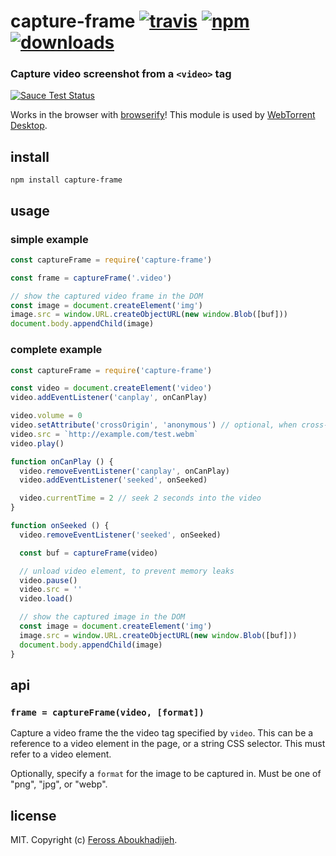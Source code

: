 # capture-frame [![travis][travis-image]][travis-url] [![npm][npm-image]][npm-url] [![downloads][downloads-image]][downloads-url]

[travis-image]: https://img.shields.io/travis/feross/capture-frame/master.svg
[travis-url]: https://travis-ci.org/feross/capture-frame
[npm-image]: https://img.shields.io/npm/v/capture-frame.svg
[npm-url]: https://npmjs.org/package/capture-frame
[downloads-image]: https://img.shields.io/npm/dm/capture-frame.svg
[downloads-url]: https://npmjs.org/package/capture-frame

### Capture video screenshot from a `<video>` tag

[![Sauce Test Status](https://saucelabs.com/browser-matrix/capture-frame.svg)](https://saucelabs.com/u/capture-frame)

Works in the browser with [browserify](http://browserify.org/)! This module is used by [WebTorrent Desktop](http://webtorrent.io/desktop).

## install

```
npm install capture-frame
```

## usage

### simple example

```js
const captureFrame = require('capture-frame')

const frame = captureFrame('.video')

// show the captured video frame in the DOM
const image = document.createElement('img')
image.src = window.URL.createObjectURL(new window.Blob([buf]))
document.body.appendChild(image)
```

### complete example

```js
const captureFrame = require('capture-frame')

const video = document.createElement('video')
video.addEventListener('canplay', onCanPlay)

video.volume = 0
video.setAttribute('crossOrigin', 'anonymous') // optional, when cross-domain
video.src = `http://example.com/test.webm`
video.play()

function onCanPlay () {
  video.removeEventListener('canplay', onCanPlay)
  video.addEventListener('seeked', onSeeked)

  video.currentTime = 2 // seek 2 seconds into the video
}

function onSeeked () {
  video.removeEventListener('seeked', onSeeked)

  const buf = captureFrame(video)

  // unload video element, to prevent memory leaks
  video.pause()
  video.src = ''
  video.load()

  // show the captured image in the DOM
  const image = document.createElement('img')
  image.src = window.URL.createObjectURL(new window.Blob([buf]))
  document.body.appendChild(image)
}
```

## api

### `frame = captureFrame(video, [format])`

Capture a video frame the the video tag specified by `video`. This can be a
reference to a video element in the page, or a string CSS selector. This must
refer to a video element.

Optionally, specify a `format` for the image to be captured in. Must be one of
"png", "jpg", or "webp".

## license

MIT. Copyright (c) [Feross Aboukhadijeh](http://feross.org).
